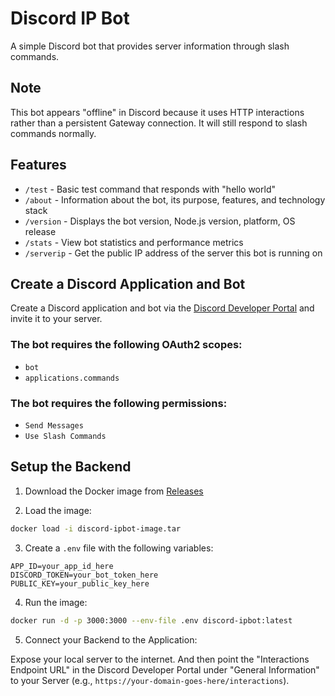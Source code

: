 # Discord IP Bot

A simple Discord bot that provides server information through slash commands.

## Note

This bot appears "offline" in Discord because it uses HTTP interactions rather than a persistent Gateway connection. It will still respond to slash commands normally.

## Features

-   `/test` - Basic test command that responds with "hello world"
-   `/about` - Information about the bot, its purpose, features, and technology stack
-   `/version` - Displays the bot version, Node.js version, platform, OS release
-   `/stats` - View bot statistics and performance metrics
-   `/serverip` - Get the public IP address of the server this bot is running on

## Create a Discord Application and Bot

Create a Discord application and bot via the [Discord Developer Portal](https://discord.com/developers/applications) and invite it to your server.

### The bot requires the following OAuth2 scopes:

-   `bot`
-   `applications.commands`

### The bot requires the following permissions:

-   `Send Messages`
-   `Use Slash Commands`

## Setup the Backend

1. Download the Docker image from [Releases](https://github.com/MilanJzo/discord-ipbot/releases)

2. Load the image:

```bash
docker load -i discord-ipbot-image.tar

```

3. Create a `.env` file with the following variables:

```env
APP_ID=your_app_id_here
DISCORD_TOKEN=your_bot_token_here
PUBLIC_KEY=your_public_key_here
```

4. Run the image:

```bash
docker run -d -p 3000:3000 --env-file .env discord-ipbot:latest

```

5. Connect your Backend to the Application:

Expose your local server to the internet. And then point the "Interactions Endpoint URL" in the Discord Developer Portal under "General Information" to your Server (e.g., `https://your-domain-goes-here/interactions`).
